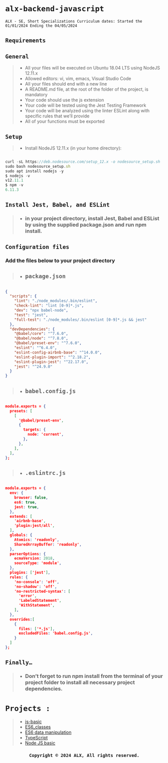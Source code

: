 # ```alx-backend-javascript```
``` ALX - SE, Short Specializations Curriculum dates: Started the 01/01/2024 Ending the 04/05/2024 ```


## ```Requirements```
## ```General```
>- All your files will be executed on Ubuntu 18.04 LTS using NodeJS 12.11.x
>- Allowed editors: vi, vim, emacs, Visual Studio Code
>- All your files should end with a new line
>- A README.md file, at the root of the folder of the project, is mandatory
>- Your code should use the js extension
>- Your code will be tested using the Jest Testing Framework
>- Your code will be analyzed using the linter ESLint along with specific rules that we’ll provide
>- All of your functions must be exported

## ```Setup```
>- Install NodeJS 12.11.x
(in your home directory):

```js

curl -sL https://deb.nodesource.com/setup_12.x -o nodesource_setup.sh
sudo bash nodesource_setup.sh
sudo apt install nodejs -y
$ nodejs -v
v12.11.1
$ npm -v
6.11.3

```

## ```Install Jest, Babel, and ESLint```
>- ### in your project directory, install Jest, Babel and ESList by using the supplied package.json and run npm install.

## ```Configuration files```
### Add the files below to your project directory

>- ## ```package.json```
```json

{
  "scripts": {
    "lint": "./node_modules/.bin/eslint",
    "check-lint": "lint [0-9]*.js",
    "dev": "npx babel-node",
    "test": "jest",
    "full-test": "./node_modules/.bin/eslint [0-9]*.js && jest"
  },
  "devDependencies": {
    "@babel/core": "^7.6.0",
    "@babel/node": "^7.8.0",
    "@babel/preset-env": "^7.6.0",
    "eslint": "^6.4.0",
    "eslint-config-airbnb-base": "^14.0.0",
    "eslint-plugin-import": "^2.18.2",
    "eslint-plugin-jest": "^22.17.0",
    "jest": "^24.9.0"
  }
}

```

>- ## ```babel.config.js```

```json

module.exports = {
  presets: [
    [
      '@babel/preset-env',
      {
        targets: {
          node: 'current',
        },
      },
    ],
  ],
};

```

>- ## ```.eslintrc.js```

```json

module.exports = {
  env: {
    browser: false,
    es6: true,
    jest: true,
  },
  extends: [
    'airbnb-base',
    'plugin:jest/all',
  ],
  globals: {
    Atomics: 'readonly',
    SharedArrayBuffer: 'readonly',
  },
  parserOptions: {
    ecmaVersion: 2018,
    sourceType: 'module',
  },
  plugins: ['jest'],
  rules: {
    'no-console': 'off',
    'no-shadow': 'off',
    'no-restricted-syntax': [
      'error',
      'LabeledStatement',
      'WithStatement',
    ],
  },
  overrides:[
    {
      files: ['*.js'],
      excludedFiles: 'babel.config.js',
    }
  ]
};

```

## ```Finally…```
>- ### Don’t forget to run npm install from the terminal of your project folder to install all necessary project dependencies.

# ```Projects : ```
>- [js-basic](0x00-ES6_basic/)
>- [ES6_classes](0x02-ES6_classes/)
>- [ES6 data manipulation](0x03-ES6_data_manipulation/)
>- [TypeScript](0x04-TypeScript/)
>- [Node JS basic](0x05-Node_JS_basic/`)




<dev style='text-align:center;'>  

### ```Copyright © 2024 ALX, All rights reserved.```

<dev/>